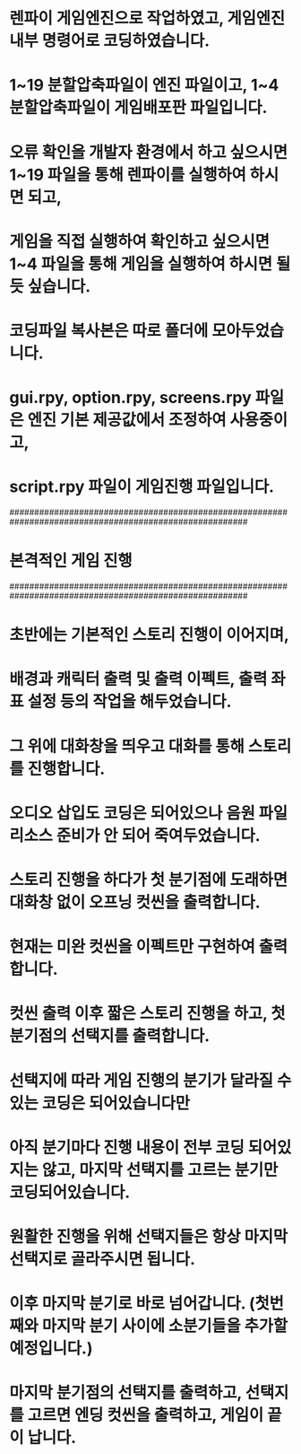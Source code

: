 # 렌파이 게임엔진으로 작업하였고, 게임엔진 내부 명령어로 코딩하였습니다.

# 1~19 분할압축파일이 엔진 파일이고, 1~4 분할압축파일이 게임배포판 파일입니다.

# 오류 확인을 개발자 환경에서 하고 싶으시면 1~19 파일을 통해 렌파이를 실행하여 하시면 되고,
# 게임을 직접 실행하여 확인하고 싶으시면 1~4 파일을 통해 게임을 실행하여 하시면 될 듯 싶습니다.

# 코딩파일 복사본은 따로 폴더에 모아두었습니다.
# gui.rpy, option.rpy, screens.rpy 파일은 엔진 기본 제공값에서 조정하여 사용중이고,
# script.rpy 파일이 게임진행 파일입니다.


########################################################################################################
# 본격적인 게임 진행 ###################################################################################
########################################################################################################


# 초반에는 기본적인 스토리 진행이 이어지며,
# 배경과 캐릭터 출력 및 출력 이펙트, 출력 좌표 설정 등의 작업을 해두었습니다.
# 그 위에 대화창을 띄우고 대화를 통해 스토리를 진행합니다.
# 오디오 삽입도 코딩은 되어있으나 음원 파일 리소스 준비가 안 되어 죽여두었습니다.

# 스토리 진행을 하다가 첫 분기점에 도래하면 대화창 없이 오프닝 컷씬을 출력합니다.
# 현재는 미완 컷씬을 이펙트만 구현하여 출력합니다.
# 컷씬 출력 이후 짧은 스토리 진행을 하고, 첫 분기점의 선택지를 출력합니다.
# 선택지에 따라 게임 진행의 분기가 달라질 수 있는 코딩은 되어있습니다만
# 아직 분기마다 진행 내용이 전부 코딩 되어있지는 않고, 마지막 선택지를 고르는 분기만 코딩되어있습니다.
# 원활한 진행을 위해 선택지들은 항상 마지막 선택지로 골라주시면 됩니다.

# 이후 마지막 분기로 바로 넘어갑니다. (첫번째와 마지막 분기 사이에 소분기들을 추가할 예정입니다.)
# 마지막 분기점의 선택지를 출력하고, 선택지를 고르면 엔딩 컷씬을 출력하고, 게임이 끝이 납니다.
